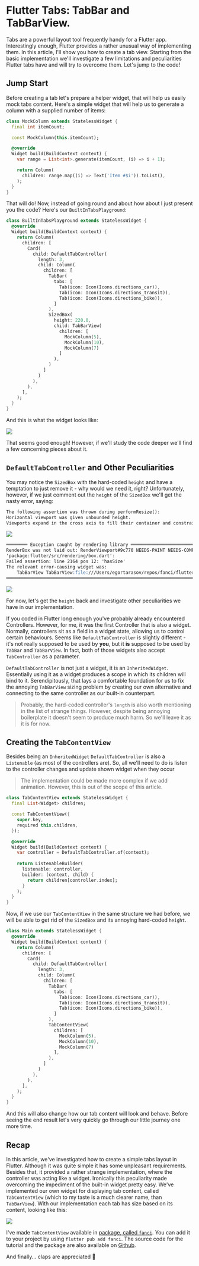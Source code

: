 # Flutter Tabs: TabBar and TabBarView.

Tabs are a powerful layout tool frequently handy for a Flutter app. Interestingly enough, Flutter provides a rather unusual way of implementing them. In this article, I'll show you how to create a tab view. Starting from the basic implementation we'll investigate a few limitations and peculiarities Flutter tabs have and will try to overcome them. Let's jump to the code!

## Jump Start

Before creating a tab let's prepare a helper widget, that will help us easily mock tabs content. Here's a simple widget that will help us to generate a column with a supplied number of items:

```dart
class MockColumn extends StatelessWidget {
  final int itemCount;

  const MockColumn(this.itemCount);

  @override
  Widget build(BuildContext context) {
    var range = List<int>.generate(itemCount, (i) => i + 1);

    return Column(
      children: range.map((i) => Text('Item #$i')).toList(),
    );
  }
}
```

That will do! Now, instead of going round and about how about I just present you the code? Here's our `BuiltInTabsPlayground`:

```dart
class BuiltInTabsPlayground extends StatelessWidget {
  @override
  Widget build(BuildContext context) {
    return Column(
      children: [
        Card(
          child: DefaultTabController(
            length: 3, 
            child: Column(
              children: [
                TabBar(
                  tabs: [
                    Tab(icon: Icon(Icons.directions_car)),
                    Tab(icon: Icon(Icons.directions_transit)),
                    Tab(icon: Icon(Icons.directions_bike)),
                  ]
                ),
                SizedBox( 
                  height: 220.0,
                  child: TabBarView(
                    children: [
                      MockColumn(5),
                      MockColumn(10),
                      MockColumn(7)
                    ]
                  ),
                )
              ]
            )
          ),
        ),
      ],
    );
  }
}
```

And this is what the widget looks like:

![](built-in.gif)

That seems good enough! However, if we'll study the code deeper we'll find a few concerning pieces about it.

## `DefaultTabController` and Other Peculiarities

You may notice the `SizedBox` with the hard-coded `height` and have a temptation to just remove it - why would we need it, right? Unfortunately, however, if we just comment out the `height` of the `SizedBox` we'll get the nasty error, saying:

```markdown
The following assertion was thrown during performResize():
Horizontal viewport was given unbounded height.
Viewports expand in the cross axis to fill their container and constrain their children to match their extent in the cross axis. In this case, a horizontal viewport was given an unlimited amount of vertical space in which to expand.
```
![](error-p1.png)

```markdown
════════ Exception caught by rendering library ═════════════════════════════════
RenderBox was not laid out: RenderViewport#9c770 NEEDS-PAINT NEEDS-COMPOSITING-BITS-UPDATE
'package:flutter/src/rendering/box.dart':
Failed assertion: line 2164 pos 12: 'hasSize'
The relevant error-causing widget was:
    TabBarView TabBarView:file:///Users/egortarasov/repos/fanci/flutter/lib/tabs/playground.dart:119:26
════════════════════════════════════════════════════════════════════════════════
```

![](error-p2.png)

For now, let's get the `height` back and investigate other peculiarities we have in our implementation.

If you coded in Flutter long enough you've probably already encountered Controllers. However, for me, it was the first Controller that is also a widget. Normally, controllers sit as a field in a widget state, allowing us to control certain behaviours. Seems like `DefaultTabController` is slightly different - it's not really supposed to be used by **you**, but it **is** supposed to be used by `TabBar` and `TabBarView`. In fact, both of those widgets also accept `TabController` as a parameter.

`DefaultTabController` is not just a widget, it is an `InheritedWidget`. Essentially using it as a widget produces a scope in which its children will bind to it. Serendipitously, that lays a comfortable foundation for us to fix the annoying `TabBarView` sizing problem by creating our own alternative and connecting to the same controller as our built-in counterpart.

> Probably, the hard-coded controller's `length` is also worth mentioning in the list of strange things. However, despite being annoying boilerplate it doesn't seem to produce much harm. So we'll leave it as it is for now.

## Creating the `TabContentView`

Besides being an `InheritedWidget` `DefaultTabController` is also a `Listenable` (as most of the controllers are). So, all we'll need to do is listen to the controller changes and update shown widget when they occur

> The implementation could be made more complex if we add animation. However, this is out of the scope of this article.

```dart
class TabContentView extends StatelessWidget {
  final List<Widget> children;

  const TabContentView({
    super.key,
    required this.children,
  });

  @override
  Widget build(BuildContext context) {
    var controller = DefaultTabController.of(context);
    
    return ListenableBuilder(
      listenable: controller,
      builder: (context, child) {
        return children[controller.index];
      }
    );
  }
}
```

Now, if we use our `TabContentView` in the same structure we had before, we will be able to get rid of the `SizedBox` and its annoying hard-coded `height`.

```dart
class Main extends StatelessWidget {
  @override
  Widget build(BuildContext context) {
    return Column(
      children: [
        Card(
          child: DefaultTabController(
            length: 3, 
            child: Column(
              children: [
                TabBar(
                  tabs: [
                    Tab(icon: Icon(Icons.directions_car)),
                    Tab(icon: Icon(Icons.directions_transit)),
                    Tab(icon: Icon(Icons.directions_bike)),
                  ]
                ),
                TabContentView(
                  children: [
                    MockColumn(5),
                    MockColumn(10),
                    MockColumn(7)
                  ],
                ),
              ]
            )
          ),
        ),
      ],
    );
  }
}
```

And this will also change how our tab content will look and behave. Before seeing the end result let's very quickly go through our little journey one more time.

## Recap

In this article, we've investigated how to create a simple tabs layout in Flutter. Although it was quite simple it has some unpleasant requirements. Besides that, it provided a rather strange implementation, where the controller was acting like a widget. Ironically this peculiarity made overcoming the impediment of the built-in widget pretty easy.  We've implemented our own widget for displaying tab content, called `TabContentView` (which to my taste is a much clearer name, than `TabBarView`). With our implementation each tab has size based on its content, looking like this:

![](final.gif)

I've made `TabContentView` available in [package, called `fanci`](https://pub.dev/packages/fanci). You can add it to your project by using `flutter pub add fanci`. The source code for the tutorial and the package are also available on [Github](https://github.com/astorDev/fanci/tree/main/flutter/lib/tabs). 

And finally... claps are appreciated 👏
